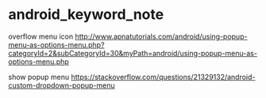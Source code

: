 # android_keyword_note

overflow menu icon
http://www.apnatutorials.com/android/using-popup-menu-as-options-menu.php?categoryId=2&subCategoryId=30&myPath=android/using-popup-menu-as-options-menu.php


show popup menu
https://stackoverflow.com/questions/21329132/android-custom-dropdown-popup-menu

